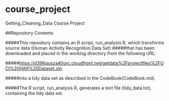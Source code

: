 # course_project
Getting_Cleaning_Data Course Project

##Repository Contents

#####This repository contains an  R script, run_analysis.R, which transforms source data (Human Activity Recognition Data Set) 
#####that has been downloaded and placed in the working directory from the following URL:

#####https://d396qusza40orc.cloudfront.net/getdata%2Fprojectfiles%2FUCI%20HAR%20Dataset.zip

#####into a tidy data set as described in the CodeBook(CodeBook.md).

#####The R script, run_analysis.R, generates a text file (tidy_data.txt), containing the tidy data set.

